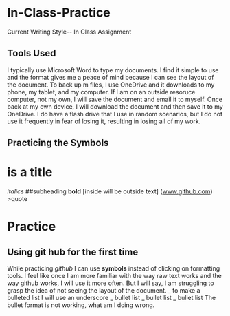 # In-Class-Practice
Current Writing Style-- In Class Assignment
## Tools Used
I typically use Microsoft Word to type my documents. I find it simple to use and the format gives me a peace of mind because I can see the layout of the document. To back up m files, I use OneDrive and it downloads to my phone, my tablet, and my computer. If I am on an outside resoruce computer, not my own, I will save the document and email it to myself. Once back at my own device, I will download the document and then save it to my OneDrive. I do have a flash drive that I use in random scenarios, but I do not use it frequently in fear of losing it, resulting in losing all of my work.
## Practicing the Symbols
# is a title
*italics*
##subheading
**bold** 
[inside will be outside text] (www.github.com) >quote
# Practice
## Using git hub for the first time
While practicing *github* I can use **symbols** instead of clicking on formatting tools. 
I feel like once I am more familiar with the way raw text works and the way github works, I will use it more often. But I will say, I am struggling to grasp the idea of not seeing the layout of the document. 
 _ to make a bulleted list I will use an underscore
 _ bullet list
 _ bullet list
 _ bullet list
 The bullet format is not working, what am I doing wrong. 
